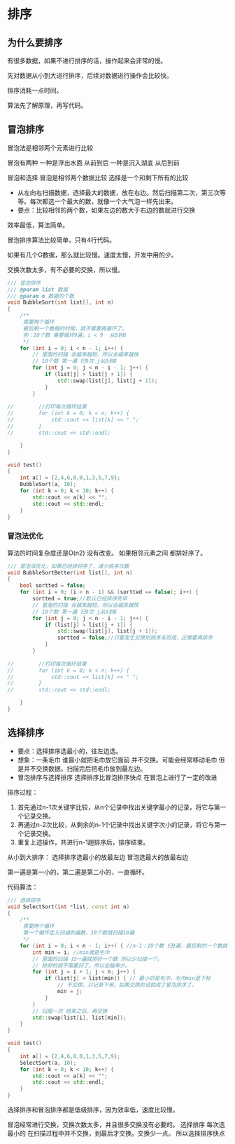 # 排序

## 为什么要排序

有很多数据，如果不进行排序的话，操作起来会非常的慢。 

先对数据从小到大进行排序，后续对数据进行操作会比较快。

排序消耗一点时间。

算法先了解原理，再写代码。

## 冒泡排序

冒泡法是相邻两个元素进行比较

冒泡有两种
一种是浮出水面  从前到后
一种是沉入湖底  从后到前

冒泡和选择
冒泡是相邻两个数据比较
选择是一个和剩下所有的比较

- 从左向右扫描数据，选择最大的数据，放在右边。然后扫描第二次，第三次等等。每次都选一个最大的数，就像一个大气泡一样先出来。
- 要点：比较相邻的两个数，如果左边的数大于右边的数就进行交换

效率最低，算法简单。

冒泡排序算法比较简单，只有4行代码。 

如果有几个G数据，那么就比较慢。速度太慢，开发中用的少。

交换次数太多，有不必要的交换，所以慢。

```c++
/// 冒泡排序
/// @param list 数据
/// @param n 数据的个数
void BubbleSort(int list[], int n)
{
    /**
     需要两个循环
     最后剩一个数据的时候，就不需要再循环了。
     例：10个数 需要循环9遍，i < 9  从0到8
     */
    for (int i = 0; i < n - 1; i++) {
        // 里面的扫描 会越来越短，所以会越来越快
        // 10个数 第一遍 扫9次 j从0到8
        for (int j = 0; j < n - i - 1; j++) {
            if (list[j] > list[j + 1]) {
                std::swap(list[j], list[j + 1]);
            }
        }
        
//        //打印每次循环结果
//        for (int k = 0; k < n; k++) {
//            std::cout << list[k] << " ";
//        }
//        std::cout << std::endl;

    }
}
```

```c++
void test()
{
    int a[] = {2,4,6,8,0,1,3,5,7,9};
    BubbleSort(a, 10);
    for (int k = 0; k < 10; k++) {
        std::cout << a[k] << "";
        std::cout << std::endl;
    }
}
```

### 冒泡法优化

算法的时间复杂度还是O(n2)   没有改变。
如果相邻元素之间 都排好序了。

```c++
/// 冒泡法优化，如果已经排好序了，减少排序次数
void BubbleSortBetter(int list[], int n)
{
    bool sortted = false;
    for (int i = 0; (i < n - 1) && (sortted == false); i++) {
        sortted = true;//默认已经排序完毕
        // 里面的扫描 会越来越短，所以会越来越快
        // 10个数 第一遍 扫9次 j从0到8
        for (int j = 0; j < n - i - 1; j++) {
            if (list[j] > list[j + 1]) {
                std::swap(list[j], list[j + 1]);
                sortted = false;//只要发生交换则排序未完成，还需要再排序
            }
        }
        
//        //打印每次循环结果
//        for (int k = 0; k < n; k++) {
//            std::cout << list[k] << " ";
//        }
//        std::cout << std::endl;

    }
}
```

## 选择排序

- 要点：选择排序选最小的，往左边选。
- 想象：一条毛巾    谁最小就把毛巾放它面前 并不交换。可能会经常移动毛巾  但是并不交换数据。扫描完后把毛巾放到最左边。
- 冒泡排序与选择排序
  选择排序比冒泡排序快点
  在冒泡上进行了一定的改进

排序过程：

1. 首先通过n-1次关键字比较，从n个记录中找出关键字最小的记录，将它与第一个记录交换。
2. 再通过n-2次比较，从剩余的n-1个记录中找出关键字次小的记录，将它与第一个记录交换。
3. 重复上述操作，共进行n-1趟排序后，排序结束。

从小到大排序：
选择排序选最小的放最左边
冒泡选最大的放最右边

第一遍是第一小的，第二遍是第二小的，一直循环。

代码算法：

```c++
/// 选择排序
void SelectSort(int *list, const int n)
{
    /**
     需要两个循环
     第一个循环定义扫描的遍数，10个数就扫描10遍
     */
    for (int i = 0; i < n - 1; i++) { //n-1：10个数 扫9遍，最后剩的一个数就不需要扫了。
        int min = i; //min就是毛巾
        // 里面的扫描 扫一遍就排好一个数 所以少扫描一个。
        // 排好的就不需要扫了。所以会越来少。
        for (int j = i + 1; j < n; j++) {
            if (list[j] < list[min]) { // 最小的是毛巾，毛巾min是下标
                // 不交换，只记录下来。如果交换的话就成了冒泡排序了。
                min = j;
            }
        }
        // 扫描一次 结束之后，再交换
        std::swap(list[i], list[min]);
    }
}
```

```c++
void test()
{
    int a[] = {2,4,6,8,0,1,3,5,7,9};
    SelectSort(a, 10);
    for (int k = 0; k < 10; k++) {
        std::cout << a[k] << "";
        std::cout << std::endl;
    }
}
```

选择排序和冒泡排序都是低级排序，因为效率低，速度比较慢。

冒泡经常进行交换，交换次数太多，并且很多交换没有必要的。
选择排序 每次选最小的 在扫描过程中并不交换，到最后才交换。交换少一点。
所以选择排序快点

